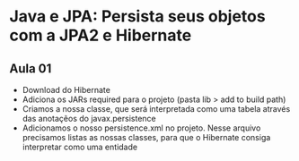 # Java e JPA: Persista seus objetos com a JPA2 e Hibernate

## Aula 01

- Download do Hibernate
- Adiciona os JARs required para o projeto (pasta lib > add to build path)
- Criamos a nossa classe, que será interpretada como uma tabela através das anotaçẽos do javax.persistence
- Adicionamos o nosso persistence.xml no projeto. Nesse arquivo precisamos listas as nossas classes, para que o Hibernate consiga interpretar como uma entidade